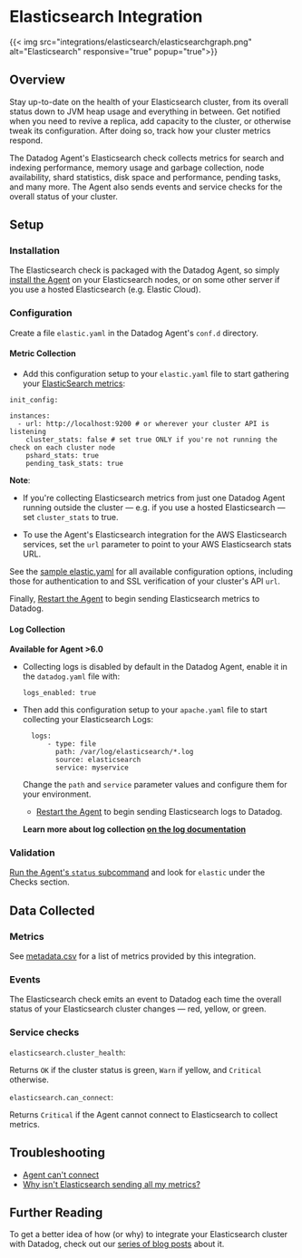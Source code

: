 # Elasticsearch Integration
{{< img src="integrations/elasticsearch/elasticsearchgraph.png" alt="Elasticsearch" responsive="true" popup="true">}}

## Overview

Stay up-to-date on the health of your Elasticsearch cluster, from its overall status down to JVM heap usage and everything in between. Get notified when you need to revive a replica, add capacity to the cluster, or otherwise tweak its configuration. After doing so, track how your cluster metrics respond.

The Datadog Agent's Elasticsearch check collects metrics for search and indexing performance, memory usage and garbage collection, node availability, shard statistics, disk space and performance, pending tasks, and many more. The Agent also sends events and service checks for the overall status of your cluster.

## Setup
### Installation

The Elasticsearch check is packaged with the Datadog Agent, so simply [install the Agent][1] on your Elasticsearch nodes, or on some other server if you use a hosted Elasticsearch (e.g. Elastic Cloud).

### Configuration

Create a file `elastic.yaml` in the Datadog Agent's `conf.d` directory. 

#### Metric Collection

*  Add this configuration setup to your `elastic.yaml` file to start gathering your [ElasticSearch metrics](#metrics):

```
init_config:

instances:
  - url: http://localhost:9200 # or wherever your cluster API is listening
    cluster_stats: false # set true ONLY if you're not running the check on each cluster node
    pshard_stats: true
    pending_task_stats: true
```

**Note**:

* If you're collecting Elasticsearch metrics from just one Datadog Agent running outside the cluster — e.g. if you use a hosted Elasticsearch — set `cluster_stats` to true.

* To use the Agent's Elasticsearch integration for the AWS Elasticsearch services, set the `url` parameter to point to your AWS Elasticsearch stats URL.

See the [sample elastic.yaml][2] for all available configuration options, including those for authentication to and SSL verification of your cluster's API `url`.

Finally, [Restart the Agent][3] to begin sending Elasticsearch metrics to Datadog.

#### Log Collection

**Available for Agent >6.0**

* Collecting logs is disabled by default in the Datadog Agent, enable it in the `datadog.yaml` file with:

  ```
  logs_enabled: true
  ```

* Then add this configuration setup to your `apache.yaml` file to start collecting your Elasticsearch Logs:

  ```
    logs:
        - type: file
          path: /var/log/elasticsearch/*.log
          source: elasticsearch
          service: myservice
  ```

  Change the `path` and `service` parameter values and configure them for your environment.
  
  * [Restart the Agent](https://docs.datadoghq.com/agent/faq/agent-commands/#start-stop-restart-the-agent) to begin sending Elasticsearch logs to Datadog.
  
  **Learn more about log collection [on the log documentation][4]**
  
### Validation

[Run the Agent's `status` subcommand][5] and look for `elastic` under the Checks section.

## Data Collected
### Metrics

See [metadata.csv][6] for a list of metrics provided by this integration.

### Events

The Elasticsearch check emits an event to Datadog each time the overall status of your Elasticsearch cluster changes — red, yellow, or green.

### Service checks

`elasticsearch.cluster_health`:

Returns `OK` if the cluster status is green, `Warn` if yellow, and `Critical` otherwise.

`elasticsearch.can_connect`:

Returns `Critical` if the Agent cannot connect to Elasticsearch to collect metrics.

## Troubleshooting

* [Agent can't connect][7]
* [Why isn't Elasticsearch sending all my metrics?][8]

## Further Reading
To get a better idea of how (or why) to integrate your Elasticsearch cluster with Datadog, check out our [series of blog posts][9] about it.


[1]: https://app.datadoghq.com/account/settings#agent
[2]: https://github.com/Datadog/integrations-core/blob/master/elastic/conf.yaml.example
[3]: https://docs.datadoghq.com/agent/faq/agent-commands/#start-stop-restart-the-agent
[4]: https://docs.datadoghq.com/logs
[5]: https://docs.datadoghq.com/agent/faq/agent-commands/#agent-status-and-information
[6]: https://github.com/DataDog/integrations-core/blob/master/elastic/metadata.csv
[7]: https://docs.datadoghq.com/integrations/faq/elastic-agent-can-t-connect
[8]: /integrations/faq/why-isn-t-elasticsearch-sending-all-my-metrics
[9]: https://www.datadoghq.com/blog/monitor-elasticsearch-performance-metrics/
